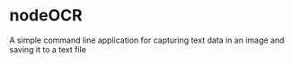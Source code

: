 # nodeOCR
A simple command line application for capturing text data in an image and saving it to a text file
